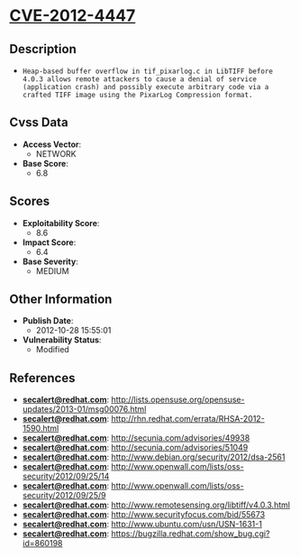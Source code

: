 
# [CVE-2012-4447](http://lists.opensuse.org/opensuse-updates/2013-01/msg00076.html)

## Description

- `Heap-based buffer overflow in tif_pixarlog.c in LibTIFF before 4.0.3 allows remote attackers to cause a denial of service (application crash) and possibly execute arbitrary code via a crafted TIFF image using the PixarLog Compression format.`

## Cvss Data

- **Access Vector**:
  - NETWORK
- **Base Score**:
  - 6.8

## Scores

- **Exploitability Score**:
  - 8.6
- **Impact Score**:
  - 6.4
- **Base Severity**:
  - MEDIUM

## Other Information

- **Publish Date**:
  - 2012-10-28 15:55:01
- **Vulnerability Status**:
  - Modified

## References

- **secalert@redhat.com**: http://lists.opensuse.org/opensuse-updates/2013-01/msg00076.html
- **secalert@redhat.com**: http://rhn.redhat.com/errata/RHSA-2012-1590.html
- **secalert@redhat.com**: http://secunia.com/advisories/49938
- **secalert@redhat.com**: http://secunia.com/advisories/51049
- **secalert@redhat.com**: http://www.debian.org/security/2012/dsa-2561
- **secalert@redhat.com**: http://www.openwall.com/lists/oss-security/2012/09/25/14
- **secalert@redhat.com**: http://www.openwall.com/lists/oss-security/2012/09/25/9
- **secalert@redhat.com**: http://www.remotesensing.org/libtiff/v4.0.3.html
- **secalert@redhat.com**: http://www.securityfocus.com/bid/55673
- **secalert@redhat.com**: http://www.ubuntu.com/usn/USN-1631-1
- **secalert@redhat.com**: https://bugzilla.redhat.com/show_bug.cgi?id=860198
